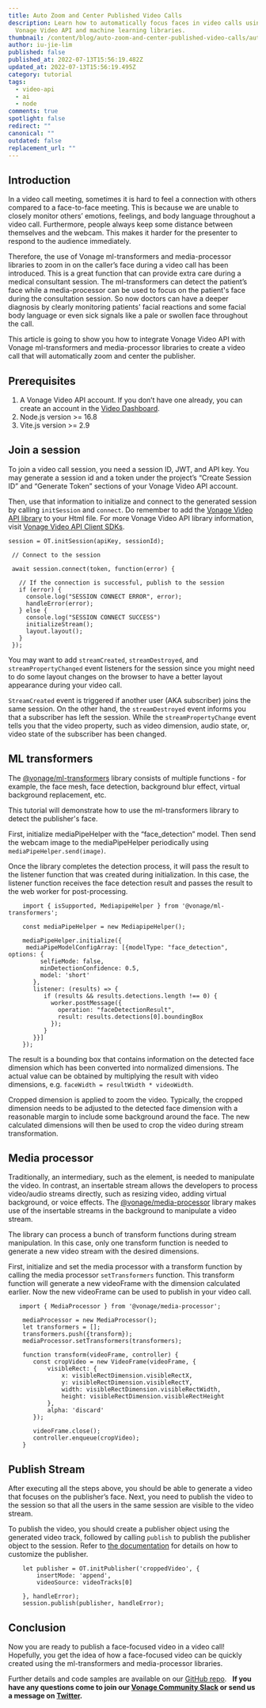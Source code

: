 ```yaml
---
title: Auto Zoom and Center Published Video Calls
description: Learn how to automatically focus faces in video calls using the
  Vonage Video API and machine learning libraries.
thumbnail: /content/blog/auto-zoom-and-center-published-video-calls/auto-zoom-center.png
author: iu-jie-lim
published: false
published_at: 2022-07-13T15:56:19.482Z
updated_at: 2022-07-13T15:56:19.495Z
category: tutorial
tags:
  - video-api
  - ai
  - node
comments: true
spotlight: false
redirect: ""
canonical: ""
outdated: false
replacement_url: ""
---
```

## Introduction

In a video call meeting, sometimes it is hard to feel a connection with others compared to a face-to-face meeting. This is because we are unable to closely monitor others’ emotions, feelings, and body language throughout a video call. Furthermore, people always keep some distance between themselves and the webcam. This makes it harder for the presenter to respond to the audience immediately.

Therefore, the use of Vonage ml-transformers and media-processor libraries to zoom in on the caller’s face during a video call has been introduced. This is a great function that can provide extra care during a medical consultant session. The ml-transformers can detect the patient’s face while a media-processor can be used to focus on the patient's face during the consultation session. So now doctors can have a deeper diagnosis by clearly monitoring patients' facial reactions and some facial body language or even sick signals like a pale or swollen face throughout the call.

This article is going to show you how to integrate Vonage Video API with Vonage ml-transformers and media-processor libraries to create a video call that will automatically zoom and center the publisher.


## Prerequisites

1. A Vonage Video API account. If you don’t have one already, you can create an account in the [Video Dashboard](https://www.tokbox.com/account/user/signup).
2. Node.js version >= 16.8
3. Vite.js version >= 2.9


## Join a session

To join a video call session, you need a session ID, JWT, and API key. You may generate a session id and a token under the project’s “Create Session ID” and “Generate Token” sections of your Vonage Video API account. 

Then, use that information to initialize and connect to the generated session by calling `initSession` and `connect`. Do remember to add the [Vonage Video API library](https://static.opentok.com/v2/js/opentok.min.js) to your Html file. For more Vonage Video API library information, visit [Vonage Video API Client SDKs](https://tokbox.com/developer/sdks/js/).

```
session = OT.initSession(apiKey, sessionId);

 // Connect to the session

 await session.connect(token, function(error) {

   // If the connection is successful, publish to the session
   if (error) {
     console.log("SESSION CONNECT ERROR", error);
     handleError(error);
   } else {
     console.log("SESSION CONNECT SUCCESS")
     initializeStream();
     layout.layout();
   }
 });

```


You may want to add `streamCreated`, `streamDestroyed`, and `streamPropertyChanged` event listeners for the session since you might need to do some layout changes on the browser to have a better layout appearance during your video call.

`StreamCreated` event is triggered if another user (AKA subscriber) joins the same session. On the other hand, the `streamDestroyed` event informs you that a subscriber has left the session. While the `streamPropertyChange` event tells you that the video property, such as video dimension, audio state, or, video state of the subscriber has been changed.


## ML transformers

The [@vonage/ml-transformers](https://www.npmjs.com/package/@vonage/ml-transformers) library consists of multiple functions - for example, the face mesh, face detection, background blur effect, virtual background replacement, etc.

This tutorial will demonstrate how to use the ml-transformers library to detect the publisher's face. 

First, initialize mediaPipeHelper with the “face_detection” model. Then send the webcam image to the mediaPipeHelper periodically using `mediaPipeHelper.send(image)`.

Once the library completes the detection process, it will pass the result to the listener function that was created during initialization. In this case, the listener function receives the face detection result and passes the result to the web worker for post-processing.

```
    import { isSupported, MediapipeHelper } from '@vonage/ml-transformers';

    const mediaPipeHelper = new MediapipeHelper();

    mediaPipeHelper.initialize({
     mediaPipeModelConfigArray: [{modelType: "face_detection", options: {
         selfieMode: false,
         minDetectionConfidence: 0.5,
         model: 'short'
       },
       listener: (results) => {
          if (results && results.detections.length !== 0) {
            worker.postMessage({
              operation: "faceDetectionResult",
              result: results.detections[0].boundingBox
            });
          }
       }}]
    });

```

The result is a bounding box that contains information on the detected face dimension which has been converted into normalized dimensions. The actual value can be obtained by multiplying the result with video dimensions, e.g. `faceWidth = resultWidth * videoWidth`.

Cropped dimension is applied to zoom the video. Typically, the cropped dimension needs to be adjusted to the detected face dimension with a reasonable margin to include some background around the face. The new calculated dimensions will then be used to crop the video during stream transformation.


## Media processor

Traditionally, an intermediary, such as the <canvas> element, is needed to manipulate the video. In contrast, an insertable stream allows the developers to process video/audio streams directly, such as resizing video, adding virtual background, or voice effects. The [@vonage/media-processor](https://www.npmjs.com/package/@vonage/media-processor) library makes use of the insertable streams in the background to manipulate a video stream.

The library can process a bunch of transform functions during stream manipulation. In this case, only one transform function is needed to generate a new video stream with the desired dimensions.

First, initialize and set the media processor with a transform function by calling the media processor `setTransformers` function. This transform function will generate a new videoFrame with the dimension calculated earlier. Now the new videoFrame can be used to publish in your video call.

```
   import { MediaProcessor } from '@vonage/media-processor';

    mediaProcessor = new MediaProcessor();
    let transformers = [];
    transformers.push({transform});
    mediaProcessor.setTransformers(transformers);
 
    function transform(videoFrame, controller) {
       const cropVideo = new VideoFrame(videoFrame, {
           visibleRect: {
               x: visibleRectDimension.visibleRectX,
               y: visibleRectDimension.visibleRectY,
               width: visibleRectDimension.visibleRectWidth,
               height: visibleRectDimension.visibleRectHeight
           },
           alpha: 'discard'
       });

       videoFrame.close();
       controller.enqueue(cropVideo);
    }

```


## Publish Stream

After executing all the steps above, you should be able to generate a video that focuses on the publisher’s face. Next, you need to publish the video to the session so that all the users in the same session are visible to the video stream. 

To publish the video, you should create a publisher object using the generated video track, followed by calling `publish` to publish the publisher object to the session. Refer to [the documentation](https://tokbox.com/developer/sdks/js/reference/Publisher.html) for details on how to customize the publisher. 

```
    let publisher = OT.initPublisher('croppedVideo', {
        insertMode: 'append',
        videoSource: videoTracks[0]

    }, handleError);
    session.publish(publisher, handleError);
```

## Conclusion

Now you are ready to publish a face-focused video in a video call! Hopefully, you get the idea of how a face-focused video can be quickly created using the ml-transformers and media-processor libraries.

Further details and code samples are available on our [GitHub repo](https://github.com/nexmo-se/zoom-and-center-publisher).
 
**If you have any questions come to join our [Vonage Community Slack](https://developer.vonage.com/community/slack) or send us a message on [Twitter](https://twitter.com/VonageDev).**